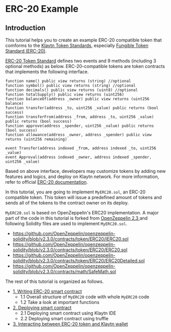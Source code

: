 # ERC-20 Example

## Introduction

This tutorial helps you to create an example ERC-20 compatible token that comforms to the [Klaytn Token Standards](../../klaytn/design/computation/token_standard.md), especially [Fungible Token Standard (ERC-20)](../../klaytn/design/computation/token_standard.md#fungible-token-standard-erc-20).

[ERC-20 Token Standard](https://eips.ethereum.org/EIPS/eip-20) defines two events and 9 methods (including 3 optional methods) as below.
ERC-20-compatible tokens are token contracts that implements the following interface.

```solidity
function name() public view returns (string) //optional
function symbol() public view returns (string) //optional
function decimals() public view returns (uint8) //optional
function totalSupply() public view returns (uint256)
function balanceOf(address _owner) public view returns (uint256 balance)
function transfer(address _to, uint256 _value) public returns (bool success)
function transferFrom(address _from, address _to, uint256 _value) public returns (bool success)
function approve(address _spender, uint256 _value) public returns (bool success)
function allowance(address _owner, address _spender) public view returns (uint256 remaining)

event Transfer(address indexed _from, address indexed _to, uint256 _value)
event Approval(address indexed _owner, address indexed _spender, uint256 _value)
```
Based on above interface, developers may customize tokens by adding new features and logics, and deploy on Klaytn network.
For more information, refer to official [ERC-20 documentation](https://eips.ethereum.org/EIPS/eip-20).

In this tutorial, you are going to implement `MyERC20.sol`, an ERC-20 compatible token. This token will issue a predefined amount of tokens and sends all of the tokens to the contract owner on its deploy.

`MyERC20.sol` is based on OpenZeppelin's ERC20 implementation. A major part of the code in this tutorial is forked from  [OpenZeppelin 2.3
](https://github.com/OpenZeppelin/openzeppelin-solidity/releases/tag/v2.3.0) and following Solidity files are used to implement `MyERC20.sol`.
- https://github.com/OpenZeppelin/openzeppelin-solidity/blob/v2.3.0/contracts/token/ERC20/IERC20.sol
- https://github.com/OpenZeppelin/openzeppelin-solidity/blob/v2.3.0/contracts/token/ERC20/ERC20.sol
- https://github.com/OpenZeppelin/openzeppelin-solidity/blob/v2.3.0/contracts/token/ERC20/ERC20Detailed.sol
- https://github.com/OpenZeppelin/openzeppelin-solidity/blob/v2.3.0/contracts/math/SafeMath.sol

The rest of this tutorial is organized as follows.
* [1. Writing ERC-20 smart contract](./1-erc20.md)
  - 1.1 Overall structure of `MyERC20` code with whole `MyERC20` code
  - 1.2 Take a look at important functions
* [2. Deploying smart contract](./2-erc20.md)
  - 2.1 Deploying smart contract using Klaytn IDE
  - 2.2 Deploying smart contract using truffle
* [3. Interacting between ERC-20 token and Klaytn wallet](./3-erc20.md)

